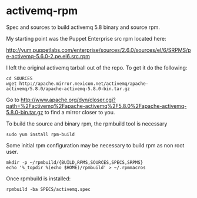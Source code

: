 activemq-rpm
================

Spec and sources to build activemq 5.8 binary and source rpm.

My starting point was the Puppet Enterprise src rpm located here:

http://yum.puppetlabs.com/enterprise/sources/2.6.0/sources/el/6/SRPMS/pe-activemq-5.6.0-2.pe.el6.src.rpm

I left the original activemq tarball out of the repo. To get it do the following:

    cd SOURCES
    wget http://apache.mirror.nexicom.net/activemq/apache-activemq/5.8.0/apache-activemq-5.8.0-bin.tar.gz

Go to
http://www.apache.org/dyn/closer.cgi?path=%2Factivemq%2Fapache-activemq%2F5.8.0%2Fapache-activemq-5.8.0-bin.tar.gz
to find a mirror closer to you.

To build the source and binary rpm, the rpmbuild tool is necessary

    sudo yum install rpm-build

Some initial rpm configuration may be necessary to build rpm as non
root user.

    mkdir -p ~/rpmbuild/{BUILD,RPMS,SOURCES,SPECS,SRPMS}
    echo '%_topdir %(echo $HOME)/rpmbuild' > ~/.rpmmacros

Once rpmbuild is installed:

    rpmbuild -ba SPECS/activemq.spec

